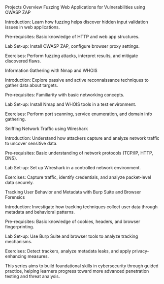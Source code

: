Projects Overview
Fuzzing Web Applications for Vulnerabilities using OWASP ZAP

Introduction: Learn how fuzzing helps discover hidden input validation issues in web applications.

Pre-requisites: Basic knowledge of HTTP and web app structures.

Lab Set-up: Install OWASP ZAP, configure browser proxy settings.

Exercises: Perform fuzzing attacks, interpret results, and mitigate discovered flaws.

Information Gathering with Nmap and WHOIS

Introduction: Explore passive and active reconnaissance techniques to gather data about targets.

Pre-requisites: Familiarity with basic networking concepts.

Lab Set-up: Install Nmap and WHOIS tools in a test environment.

Exercises: Perform port scanning, service enumeration, and domain info gathering.

Sniffing Network Traffic using Wireshark

Introduction: Understand how attackers capture and analyze network traffic to uncover sensitive data.

Pre-requisites: Basic understanding of network protocols (TCP/IP, HTTP, DNS).

Lab Set-up: Set up Wireshark in a controlled network environment.

Exercises: Capture traffic, identify credentials, and analyze packet-level data securely.

Tracking User Behavior and Metadata with Burp Suite and Browser Forensics

Introduction: Investigate how tracking techniques collect user data through metadata and behavioral patterns.

Pre-requisites: Basic knowledge of cookies, headers, and browser fingerprinting.

Lab Set-up: Use Burp Suite and browser tools to analyze tracking mechanisms.

Exercises: Detect trackers, analyze metadata leaks, and apply privacy-enhancing measures.

This series aims to build foundational skills in cybersecurity through guided practice, helping learners progress toward more advanced penetration testing and threat analysis.

